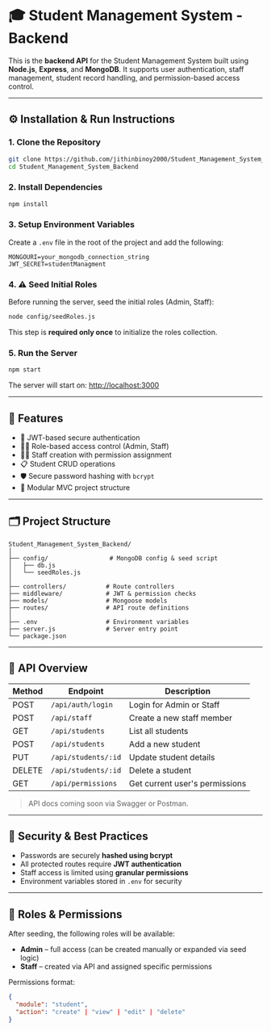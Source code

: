 

# 🎓 Student Management System - Backend

This is the **backend API** for the Student Management System built using **Node.js**, **Express**, and **MongoDB**. It supports user authentication, staff management, student record handling, and permission-based access control.

---

## ⚙️ Installation & Run Instructions

### 1. Clone the Repository

```bash
git clone https://github.com/jithinbinoy2000/Student_Management_System_Backend.git
cd Student_Management_System_Backend
````

### 2. Install Dependencies

```bash
npm install
```

### 3. Setup Environment Variables

Create a `.env` file in the root of the project and add the following:

```env
MONGOURI=your_mongodb_connection_string
JWT_SECRET=studentManagment
```

### 4. ⚠️ Seed Initial Roles

Before running the server, seed the initial roles (Admin, Staff):

```bash
node config/seedRoles.js
```

This step is **required only once** to initialize the roles collection.

### 5. Run the Server

```bash
npm start
```

The server will start on: [http://localhost:3000](http://localhost:5000)

---

## 🚀 Features

* 🔐 JWT-based secure authentication
* 👨‍🏫 Role-based access control (Admin, Staff)
* 🧑‍💼 Staff creation with permission assignment
* 📋 Student CRUD operations
* 🛡️ Secure password hashing with `bcrypt`
* 🔁 Modular MVC project structure

---

## 🗂️ Project Structure

```
Student_Management_System_Backend/
│
├── config/                 # MongoDB config & seed script
│   ├── db.js
│   └── seedRoles.js
│
├── controllers/           # Route controllers
├── middleware/            # JWT & permission checks
├── models/                # Mongoose models
├── routes/                # API route definitions
│
├── .env                   # Environment variables
├── server.js              # Server entry point
└── package.json
```

---

## 📡 API Overview

| Method | Endpoint            | Description                    |
| ------ | ------------------- | ------------------------------ |
| POST   | `/api/auth/login`   | Login for Admin or Staff       |
| POST   | `/api/staff`        | Create a new staff member      |
| GET    | `/api/students`     | List all students              |
| POST   | `/api/students`     | Add a new student              |
| PUT    | `/api/students/:id` | Update student details         |
| DELETE | `/api/students/:id` | Delete a student               |
| GET    | `/api/permissions`  | Get current user's permissions |

> API docs coming soon via Swagger or Postman.

---

## 🔐 Security & Best Practices

* Passwords are securely **hashed using bcrypt**
* All protected routes require **JWT authentication**
* Staff access is limited using **granular permissions**
* Environment variables stored in `.env` for security

---

## 📌 Roles & Permissions

After seeding, the following roles will be available:

* **Admin** – full access (can be created manually or expanded via seed logic)
* **Staff** – created via API and assigned specific permissions

Permissions format:

```json
{
  "module": "student",
  "action": "create" | "view" | "edit" | "delete"
}
```
